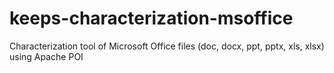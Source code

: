 keeps-characterization-msoffice
===============================

Characterization tool of Microsoft Office files (doc, docx, ppt, pptx, xls, xlsx) using Apache POI
